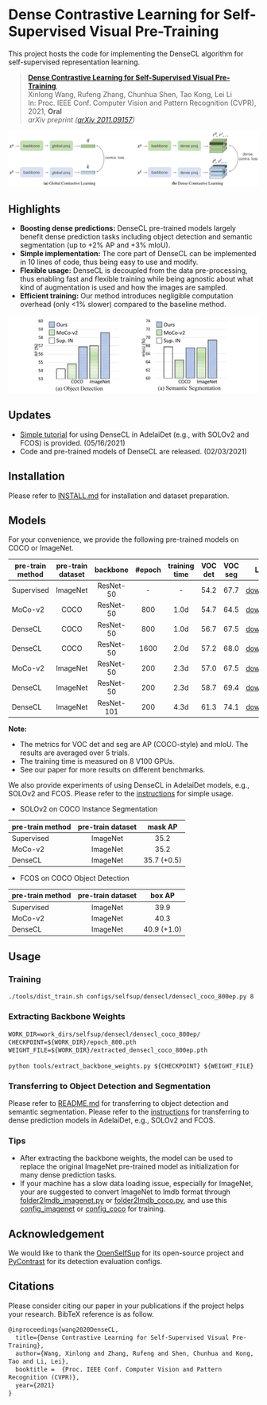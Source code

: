 # Dense Contrastive Learning for Self-Supervised Visual Pre-Training

This project hosts the code for implementing the DenseCL algorithm for self-supervised representation learning.

> [**Dense Contrastive Learning for Self-Supervised Visual Pre-Training**](https://arxiv.org/abs/2011.09157),  
> Xinlong Wang, Rufeng Zhang, Chunhua Shen, Tao Kong, Lei Li   
> In: Proc. IEEE Conf. Computer Vision and Pattern Recognition (CVPR), 2021, **Oral**  
> *arXiv preprint ([arXiv 2011.09157](https://arxiv.org/abs/2011.09157))*   

![highlights2](highlights2.png)

## Highlights
- **Boosting dense predictions:**  DenseCL pre-trained models largely benefit dense prediction tasks including object detection and semantic segmentation (up to +2% AP and +3% mIoU).
- **Simple implementation:** The core part of DenseCL can be implemented in 10 lines of code, thus being easy to use and modify.
- **Flexible usage:** DenseCL is decoupled from the data pre-processing, thus enabling fast and flexible training while being agnostic about what kind of augmentation is used and how the images are sampled.
- **Efficient training:**  Our method introduces negligible computation overhead (only <1% slower) compared to the baseline method.

![highlights](highlights.png)

## Updates
   - [Simple tutorial](https://github.com/aim-uofa/AdelaiDet/blob/master/configs/DenseCL/README.md) for using DenseCL in AdelaiDet (e.g., with SOLOv2 and FCOS) is provided. (05/16/2021)
   - Code and pre-trained models of DenseCL are released. (02/03/2021)


## Installation
Please refer to [INSTALL.md](docs/INSTALL.md) for installation and dataset preparation.

## Models
For your convenience, we provide the following pre-trained models on COCO or ImageNet.

pre-train method | pre-train dataset | backbone | #epoch | training time | VOC det | VOC seg | Link
--- |:---:|:---:|:---:|:---:|:---:|:---:|:---:
Supervised | ImageNet | ResNet-50 | - | - | 54.2 | 67.7| [download](https://cloudstor.aarnet.edu.au/plus/s/W2FST2pxKrC6HWp/download)
MoCo-v2 | COCO | ResNet-50 | 800 | 1.0d | 54.7 | 64.5 | [download]()
DenseCL | COCO | ResNet-50 | 800 | 1.0d | 56.7 | 67.5 | [download](https://cloudstor.aarnet.edu.au/plus/s/W5oDyYB218xz625/download)
DenseCL | COCO | ResNet-50 | 1600 | 2.0d | 57.2 | 68.0 | [download](https://cloudstor.aarnet.edu.au/plus/s/3GapXiWuVAzdKwJ/download)
MoCo-v2 | ImageNet | ResNet-50 | 200 | 2.3d | 57.0 | 67.5 | [download]()
DenseCL | ImageNet | ResNet-50 | 200 | 2.3d | 58.7 | 69.4 | [download](https://cloudstor.aarnet.edu.au/plus/s/hdAg5RYm8NNM2QP/download)
DenseCL | ImageNet | ResNet-101 | 200 | 4.3d | 61.3 | 74.1 | [download](https://cloudstor.aarnet.edu.au/plus/s/4sugyvuBOiMXXnC/download)

**Note:** 
- The metrics for VOC det and seg are AP (COCO-style) and mIoU. The results are averaged over 5 trials.
- The training time is measured on 8 V100 GPUs.
- See our paper for more results on different benchmarks.

We also provide experiments of using DenseCL in AdelaiDet models, e.g., SOLOv2 and FCOS. Please refer to the [instructions](https://github.com/aim-uofa/AdelaiDet/blob/master/configs/DenseCL/README.md) for simple usage.

- SOLOv2 on COCO Instance Segmentation

pre-train method | pre-train dataset  |  mask AP | 
--- |:---:|:---:|
Supervised  | ImageNet | 35.2  
MoCo-v2  | ImageNet | 35.2
DenseCL |  ImageNet | 35.7 (+0.5)

- FCOS on COCO Object Detection

pre-train method | pre-train dataset  |  box AP | 
--- |:---:|:---:|
Supervised   | ImageNet | 39.9
MoCo-v2  | ImageNet | 40.3
DenseCL |  ImageNet | 40.9 (+1.0)


## Usage

### Training
    ./tools/dist_train.sh configs/selfsup/densecl/densecl_coco_800ep.py 8

### Extracting Backbone Weights
    WORK_DIR=work_dirs/selfsup/densecl/densecl_coco_800ep/
    CHECKPOINT=${WORK_DIR}/epoch_800.pth
    WEIGHT_FILE=${WORK_DIR}/extracted_densecl_coco_800ep.pth
    
    python tools/extract_backbone_weights.py ${CHECKPOINT} ${WEIGHT_FILE}

### Transferring to Object Detection and Segmentation
Please refer to [README.md](benchmarks/detection/README.md) for transferring to object detection and semantic segmentation.
Please refer to the [instructions](https://github.com/aim-uofa/AdelaiDet/blob/master/configs/DenseCL/README.md) for transferring to dense prediction models in AdelaiDet, e.g., SOLOv2 and FCOS.

### Tips
- After extracting the backbone weights, the model can be used to replace the original ImageNet pre-trained model as initialization for many dense prediction tasks. 
- If your machine has a slow data loading issue, especially for ImageNet, your are suggested to convert ImageNet to lmdb format through [folder2lmdb_imagenet.py](tools/folder2lmdb_imagenet.py) or  [folder2lmdb_coco.py](tools/folder2lmdb_coco.py), and use this [config_imagenet](configs/selfsup/densecl/densecl_imagenet_lmdb_200ep.py) or [config_coco](configs/selfsup/densecl/densecl_coco_lmdb_800ep.py) for training. 

## Acknowledgement
We would like to thank the [OpenSelfSup](https://github.com/open-mmlab/OpenSelfSup) for its open-source project and [PyContrast](https://github.com/HobbitLong/PyContrast) for its detection evaluation configs.

## Citations
Please consider citing our paper in your publications if the project helps your research. BibTeX reference is as follow.
```
@inproceedings{wang2020DenseCL,
  title={Dense Contrastive Learning for Self-Supervised Visual Pre-Training},
  author={Wang, Xinlong and Zhang, Rufeng and Shen, Chunhua and Kong, Tao and Li, Lei},
  booktitle =  {Proc. IEEE Conf. Computer Vision and Pattern Recognition (CVPR)},
  year={2021}
}
```
